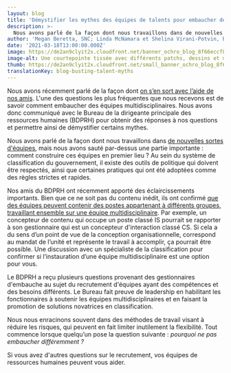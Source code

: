 ```yaml
---
layout: blog
title: 'Démystifier les mythes des équipes de talents pour embaucher des équipes multidisciplinaires'
description: >-
  Nous avons parlé de la façon dont nous travaillons dans de nouvelles sortes d'équipes, mais nous avons omis une partie importante : comment bâtir ces équipes en premier lieu ? Dans ce billet de blogue, nous avons collaboré avec le Bureau de la dirigeante principale des ressources humaines (BDPRH) pour répondre à certaines des questions les plus courantes qui nous sont posées autour de l'embauche d'équipes multidisciplinaires. 
author: 'Megan Beretta, SNC; Linda McNamara et Shelina Virani-Potvin, Bureau de la dirigeante principale des ressources humaines'
date: '2021-03-18T13:00:00.000Z'
image: https://de2an9clyit2x.cloudfront.net/banner_ochro_blog_8f66eccf8f.jpeg
image-alt: Une courtepointe tissée avec différents patchs, dessins et membres de l'équipe.
thumb: https://de2an9clyit2x.cloudfront.net/small_banner_ochro_blog_8f66eccf8f.jpeg
translationKey: blog-busting-talent-myths
---
```

Nous avons récemment parlé de la façon dont [on s’en sort avec l’aide de nos amis](https://numerique.canada.ca/2019/03/18/attirer-et-recruter-les-meilleurs-talents-avec-un-petit-coup-de-main-de-nos-amis/).  L'une des questions les plus fréquentes que nous recevons est de savoir comment embaucher des équipes multidisciplinaires. Nous avons donc communiqué avec le Bureau de la dirigeante principale des ressources humaines (BDPRH) pour obtenir des réponses à nos questions et permettre ainsi de démystifier certains mythes.

Nous avons parlé de la façon dont nous travaillons dans [de nouvelles sortes d'équipes](https://numerique.canada.ca/2018/08/21/collaboration-productive/), mais nous avons sauté par-dessus une partie importante : comment construire ces équipes en premier lieu ? Au sein du système de classification du gouvernement, il existe des outils de politique qui doivent être respectés, ainsi que certaines pratiques qui ont été adoptées comme des règles strictes et rapides.

Nos amis du BDPRH ont récemment apporté des éclaircissements importants. Bien que ce ne soit pas du contenu inédit, ils ont confirmé [que des équipes peuvent contenir des postes appartenant à différents groupes, travaillant ensemble sur une équipe multidisciplinaire](https://www.canada.ca/fr/secretariat-conseil-tresor/services/avis-information/composition-mise-oeuvre-equipes-multidisciplinaires.html). Par exemple, un concepteur de contenu qui occupe un poste classé IS pourrait se rapporter à son gestionnaire qui est un concepteur d'interaction classé CS. Si cela a du sens d’un point de vue de la conception organisationnelle, correspond au mandat de l’unité et représente le travail à accomplir, ça pourrait être possible. Une discussion avec un spécialiste de la classification pour confirmer si l’instauration d’une équipe multidisciplinaire est une option pour vous.

Le BDPRH a reçu plusieurs questions provenant des gestionnaires d'embauche au sujet du recrutement d'équipes ayant des compétences et des besoins différents. Le Bureau fait preuve de leadership en habilitant les fonctionnaires à soutenir les équipes multidisciplinaires et en faisant la promotion de solutions novatrices en classification.

Nous nous enracinons souvent dans des méthodes de travail visant à réduire les risques, qui peuvent en fait limiter inutilement la flexibilité. Tout commence lorsque quelqu’un pose la question suivante : *pourquoi ne pas embaucher différemment ?* 

Si vous avez d'autres questions sur le recrutement, vos équipes de ressources humaines peuvent vous aider.


